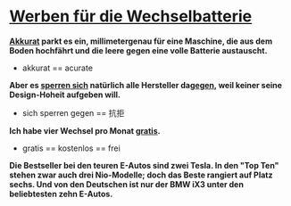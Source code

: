 # [Werben für die Wechselbatterie](https://www.tagesschau.de/wirtschaft/technologie/elektroautos-batterietechnik-nio-101.html)

**<u>Akkurat</u> parkt es ein, millimetergenau für eine Maschine, die aus dem Boden hochfährt und die leere gegen eine volle Batterie austauscht.**

* akkurat == acurate

**Aber es <u>sperren sich</u> natürlich alle Hersteller da<u>gegen</u>, weil keiner seine Design-Hoheit aufgeben will.**

* sich sperren gegen == 抗拒

**Ich habe vier Wechsel pro Monat <u>gratis</u>.**

* gratis == kostenlos == frei

**Die Bestseller bei den teuren E-Autos sind zwei Tesla. In den "Top Ten" stehen zwar auch drei Nio-Modelle; doch das Beste rangiert auf Platz sechs. Und von den Deutschen ist nur der BMW iX3 unter den beliebtesten zehn E-Autos.**